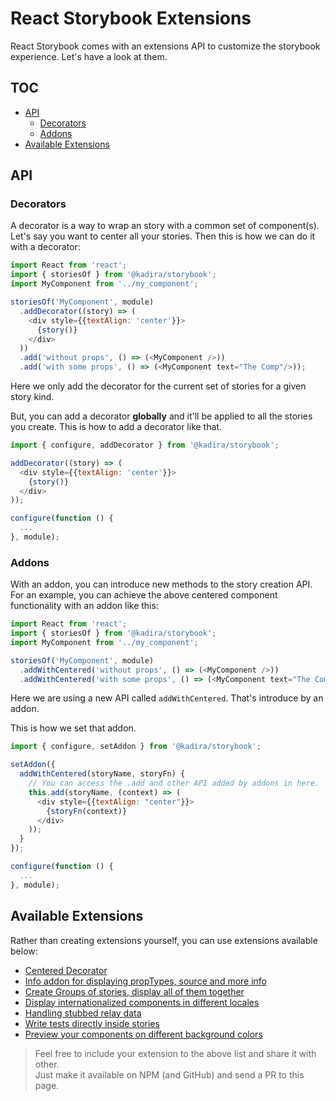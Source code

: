 # React Storybook Extensions

React Storybook comes with an extensions API to customize the storybook experience. Let's have a look at them.

## TOC

* [API](#api)
  * [Decorators](#decorators)
  * [Addons](#addons)
* [Available Extensions](#available-extensions)

## API

### Decorators

A decorator is a way to wrap an story with a common set of component(s). Let's say you want to center all your stories. Then this is how we can do it with a decorator:

```js
import React from 'react';
import { storiesOf } from '@kadira/storybook';
import MyComponent from '../my_component';

storiesOf('MyComponent', module)
  .addDecorator((story) => (
    <div style={{textAlign: 'center'}}>
      {story()}
    </div>
  ))
  .add('without props', () => (<MyComponent />))
  .add('with some props', () => (<MyComponent text="The Comp"/>));
```

Here we only add the decorator for the current set of stories for a given story kind.

But, you can add a decorator **globally** and it'll be applied to all the stories you create. This is how to add a decorator like that.

```js
import { configure, addDecorator } from '@kadira/storybook';

addDecorator((story) => (
  <div style={{textAlign: 'center'}}>
    {story()}
  </div>
));

configure(function () {
  ...
}, module);
```

### Addons

With an addon, you can introduce new methods to the story creation API. For an example, you can achieve the above centered component functionality with an addon like this:

```js
import React from 'react';
import { storiesOf } from '@kadira/storybook';
import MyComponent from '../my_component';

storiesOf('MyComponent', module)
  .addWithCentered('without props', () => (<MyComponent />))
  .addWithCentered('with some props', () => (<MyComponent text="The Comp"/>));
```
Here we are using a new API called `addWithCentered`. That's introduce by an addon.

This is how we set that addon.

```js
import { configure, setAddon } from '@kadira/storybook';

setAddon({
  addWithCentered(storyName, storyFn) {
    // You can access the .add and other API added by addons in here.
    this.add(storyName, (context) => (
      <div style={{textAlign: "center"}}>
        {storyFn(context)}
      </div>
    ));
  }
});

configure(function () {
  ...
}, module);
```

## Available Extensions

Rather than creating extensions yourself, you can use extensions available below:

* [Centered Decorator](https://github.com/kadirahq/react-storybook-decorator-centered)
* [Info addon for displaying propTypes, source and more info](https://github.com/kadirahq/react-storybook-addon-info)
* [Create Groups of stories, display all of them together](https://github.com/jurgob/react-storybook-addon-add-stories-group)
* [Display internationalized components in different locales](https://github.com/Tarabyte/react-storybook-addon-intl)
* [Handling stubbed relay data](https://github.com/orta/react-storybooks-relay-container)
* [Write tests directly inside stories](https://github.com/mthuret/storybook-addon-specifications)
* [Preview your components on different background colors](https://github.com/jakelazaroff/react-storybook-decorator-background)

> Feel free to include your extension to the above list and share it with other. <br/>
> Just make it available on NPM (and GitHub) and send a PR to this page.
